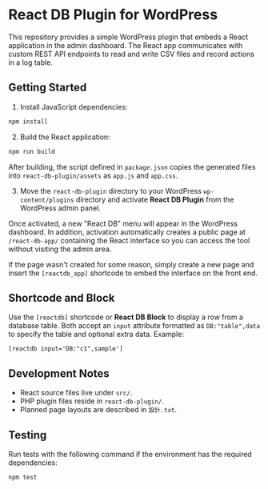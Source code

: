# React DB Plugin for WordPress

This repository provides a simple WordPress plugin that embeds a React
application in the admin dashboard. The React app communicates with
custom REST API endpoints to read and write CSV files and record actions
in a log table.

## Getting Started

1. Install JavaScript dependencies:

```bash
npm install
```

2. Build the React application:

```bash
npm run build
```

After building, the script defined in `package.json` copies the generated
files into `react-db-plugin/assets` as `app.js` and `app.css`.

3. Move the `react-db-plugin` directory to your WordPress
`wp-content/plugins` directory and activate **React DB Plugin** from the
WordPress admin panel.

Once activated, a new "React DB" menu will appear in the WordPress
dashboard. In addition, activation automatically creates a public page at
`/react-db-app/` containing the React interface so you can access the
tool without visiting the admin area.

If the page wasn't created for some reason, simply create a new page and
insert the `[reactdb_app]` shortcode to embed the interface on the front
end.

## Shortcode and Block

Use the `[reactdb]` shortcode or **React DB Block** to display a row from a
database table. Both accept an `input` attribute formatted as
`DB:"table",data` to specify the table and optional extra data. Example:

```wordpress
[reactdb input='DB:"c1",sample']
```

## Development Notes

- React source files live under `src/`.
- PHP plugin files reside in `react-db-plugin/`.
- Planned page layouts are described in `設計.txt`.

## Testing

Run tests with the following command if the environment has the required
dependencies:

```bash
npm test
```

